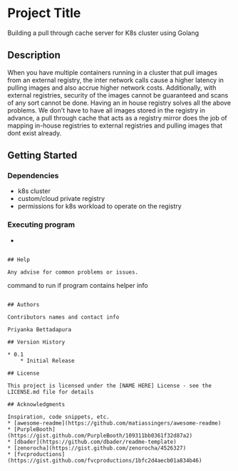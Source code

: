# Project Title

Building a pull through cache server for K8s cluster using Golang

## Description

When you have multiple containers running in a cluster that pull images from an external registry, the inter network calls cause a higher latency in pulling images and also accrue higher network costs. Additionally, with external registries, security of the images cannot be guaranteed and scans of any sort cannot be done. 
Having an in house registry solves all the above problems. We don't have to have all images stored in the registry in advance, a pull through cache that acts as a registry mirror does the job of mapping in-house registries to external registries and pulling images that dont exist already. 

## Getting Started

### Dependencies

* k8s cluster
* custom/cloud private registry
* permissions for k8s workload to operate on the registry



### Executing program

* 
```

## Help

Any advise for common problems or issues.
```
command to run if program contains helper info
```

## Authors

Contributors names and contact info

Priyanka Bettadapura

## Version History

* 0.1
    * Initial Release

## License

This project is licensed under the [NAME HERE] License - see the LICENSE.md file for details

## Acknowledgments

Inspiration, code snippets, etc.
* [awesome-readme](https://github.com/matiassingers/awesome-readme)
* [PurpleBooth](https://gist.github.com/PurpleBooth/109311bb0361f32d87a2)
* [dbader](https://github.com/dbader/readme-template)
* [zenorocha](https://gist.github.com/zenorocha/4526327)
* [fvcproductions](https://gist.github.com/fvcproductions/1bfc2d4aecb01a834b46)
